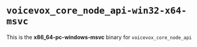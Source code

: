 # `voicevox_core_node_api-win32-x64-msvc`

This is the **x86_64-pc-windows-msvc** binary for `voicevox_core_node_api`
